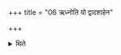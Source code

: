 +++
title = "06 ऋध्नोति यो द्वादशाहेन"

+++

<details><summary>थिते</summary>

6. He who performs the Dvādaśāha-sacrifice prospers. 
</details>
